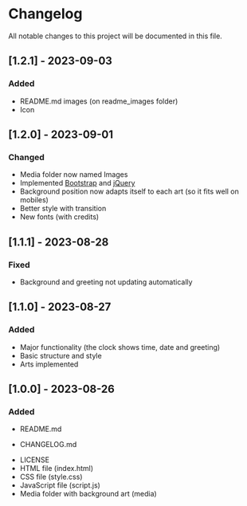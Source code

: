 # Changelog

All notable changes to this project will be documented in this file.

## [1.2.1] - 2023-09-03

### Added

- README.md images (on readme_images folder)
- Icon

## [1.2.0] - 2023-09-01

### Changed

- Media folder now named Images
- Implemented [Bootstrap](https://getbootstrap.com/) and [jQuery](https://jquery.com/)
- Background position now adapts itself to each art (so it fits well on mobiles)
- Better style with transition
- New fonts (with credits)

## [1.1.1] - 2023-08-28

### Fixed

- Background and greeting not updating automatically

## [1.1.0] - 2023-08-27

### Added

- Major functionality (the clock shows time, date and greeting)
- Basic structure and style
- Arts implemented

## [1.0.0] - 2023-08-26

### Added

- <p>README.md</p>
- <p>CHANGELOG.md</p>
- LICENSE
- HTML file (index.html)
- CSS file (style.css)
- JavaScript file (script.js)
- Media folder with background art (media)
